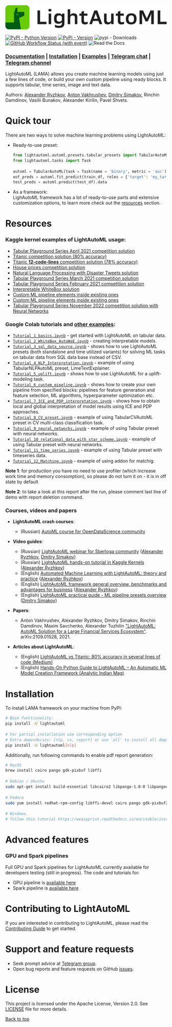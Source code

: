 <img src=docs/imgs/lightautoml_logo_color.png />

[![PyPI - Python Version](https://img.shields.io/pypi/pyversions/lightautoml)](https://pypi.org/project/lightautoml)
[![PyPI - Version](https://img.shields.io/pypi/v/lightautoml)](https://pypi.org/project/lightautoml)
![pypi - Downloads](https://img.shields.io/pypi/dm/lightautoml?color=green&label=PyPI%20downloads&logo=pypi&logoColor=green)
[![GitHub Workflow Status (with event)](https://img.shields.io/github/actions/workflow/status/sb-ai-lab/lightautoml/CI.yml)](https://github.com/sb-ai-lab/lightautoml/actions/workflows/CI.yml?query=branch%3Amain)
![Read the Docs](https://img.shields.io/readthedocs/lightautoml)
### [Documentation](https://lightautoml.readthedocs.io/)  |  [Installation](#installation) | [Examples](#resources) | [Telegram chat](https://t.me/joinchat/sp8P7sdAqaU0YmRi) | [Telegram channel](https://t.me/lightautoml)

LightAutoML (LAMA) allows you create machine learning models using just a few lines of code, or build your own custom pipeline using ready blocks. It supports tabular, time series, image and text data.

Authors: [Alexander Ryzhkov](https://kaggle.com/alexryzhkov), [Anton Vakhrushev](https://kaggle.com/btbpanda), [Dmitry Simakov](https://kaggle.com/simakov), Rinchin Damdinov, Vasilii Bunakov, Alexander Kirilin, Pavel Shvets.

<a name="quicktour"></a>
# Quick tour

There are two ways to solve machine learning problems using LightAutoML:
* Ready-to-use preset:
    ```python
    from lightautoml.automl.presets.tabular_presets import TabularAutoML
    from lightautoml.tasks import Task

    automl = TabularAutoML(task = Task(name = 'binary', metric = 'auc'))
    oof_preds = automl.fit_predict(train_df, roles = {'target': 'my_target', 'drop': ['column_to_drop']}).data
    test_preds = automl.predict(test_df).data
    ```

* As a framework:</br>
    LighAutoML framework has a lot of ready-to-use parts and extensive customization options, to learn more check out the [resources](#resources) section.

<a name="resources"></a>
# Resources

### Kaggle kernel examples of LightAutoML usage:

- [Tabular Playground Series April 2021 competition solution](https://www.kaggle.com/alexryzhkov/n3-tps-april-21-lightautoml-starter)
- [Titanic competition solution (80% accuracy)](https://www.kaggle.com/alexryzhkov/lightautoml-titanic-love)
- [Titanic **12-code-lines** competition solution (78% accuracy)](https://www.kaggle.com/alexryzhkov/lightautoml-extreme-short-titanic-solution)
- [House prices competition solution](https://www.kaggle.com/alexryzhkov/lightautoml-houseprices-love)
- [Natural Language Processing with Disaster Tweets solution](https://www.kaggle.com/alexryzhkov/lightautoml-starter-nlp)
- [Tabular Playground Series March 2021 competition solution](https://www.kaggle.com/alexryzhkov/lightautoml-starter-for-tabulardatamarch)
- [Tabular Playground Series February 2021 competition solution](https://www.kaggle.com/alexryzhkov/lightautoml-tabulardata-love)
- [Interpretable WhiteBox solution](https://www.kaggle.com/simakov/lama-whitebox-preset-example)
- [Custom ML pipeline elements inside existing ones](https://www.kaggle.com/simakov/lama-custom-automl-pipeline-example)
- [Custom ML pipeline elements inside existing ones](https://www.kaggle.com/simakov/lama-custom-automl-pipeline-example)
- [Tabular Playground Series November 2022 competition solution with Neural Networks](https://www.kaggle.com/code/mikhailkuz/lightautoml-nn-happiness)

### Google Colab tutorials and [other examples](examples/):

- [`Tutorial_1_basics.ipynb`](https://colab.research.google.com/github/AILab-MLTools/LightAutoML/blob/master/examples/tutorials/Tutorial_1_basics.ipynb) - get started with LightAutoML on tabular data.
- [`Tutorial_2_WhiteBox_AutoWoE.ipynb`](https://colab.research.google.com/github/AILab-MLTools/LightAutoML/blob/master/examples/tutorials/Tutorial_2_WhiteBox_AutoWoE.ipynb) - creating interpretable models.
- [`Tutorial_3_sql_data_source.ipynb`](https://colab.research.google.com/github/AILab-MLTools/LightAutoML/blob/master/examples/tutorials/Tutorial_3_sql_data_source.ipynb) - shows how to use LightAutoML presets (both standalone and time utilized variants) for solving ML tasks on tabular data from SQL data base instead of CSV.
- [`Tutorial_4_NLP_Interpretation.ipynb`](https://colab.research.google.com/github/AILab-MLTools/LightAutoML/blob/master/examples/tutorials/Tutorial_4_NLP_Interpretation.ipynb) - example of using TabularNLPAutoML preset, LimeTextExplainer.
- [`Tutorial_5_uplift.ipynb`](https://colab.research.google.com/github/AILab-MLTools/LightAutoML/blob/master/examples/tutorials/Tutorial_5_uplift.ipynb) - shows how to use LightAutoML for a uplift-modeling task.
- [`Tutorial_6_custom_pipeline.ipynb`](https://colab.research.google.com/github/AILab-MLTools/LightAutoML/blob/master/examples/tutorials/Tutorial_6_custom_pipeline.ipynb) - shows how to create your own pipeline from specified blocks: pipelines for feature generation and feature selection, ML algorithms, hyperparameter optimization etc.
- [`Tutorial_7_ICE_and_PDP_interpretation.ipynb`](https://colab.research.google.com/github/AILab-MLTools/LightAutoML/blob/master/examples/tutorials/Tutorial_7_ICE_and_PDP_interpretation.ipynb) - shows how to obtain local and global interpretation of model results using ICE and PDP approaches.
- [`Tutorial_8_CV_preset.ipynb`](https://colab.research.google.com/github/AILab-MLTools/LightAutoML/blob/master/examples/tutorials/Tutorial_8_CV_preset.ipynb) - example of using TabularCVAutoML preset in CV multi-class classification task.
- [`Tutorial_9_neural_networks.ipynb`](https://colab.research.google.com/github/AILab-MLTools/LightAutoML/blob/master/examples/tutorials/Tutorial_9_neural_networks.ipynb) - example of using Tabular preset with neural networks.
- [`Tutorial_10_relational_data_with_star_scheme.ipynb`](https://colab.research.google.com/github/AILab-MLTools/LightAutoML/blob/master/examples/tutorials/Tutorial_10_relational_data_with_star_scheme.ipynb) - example of using Tabular preset with neural networks.
- [`Tutorial_11_time_series.ipynb`](https://colab.research.google.com/github/AILab-MLTools/LightAutoML/blob/master/examples/tutorials/Tutorial_11_time_series.ipynb) - example of using Tabular preset with timeseries data.
- [`Tutorial_12_Matching.ipynb`](https://colab.research.google.com/github/AILab-MLTools/LightAutoML/blob/master/examples/tutorials/Tutorial_12_Matching.ipynb) - example of using addon for matchig.


**Note 1**: for production you have no need to use profiler (which increase work time and memory consomption), so please do not turn it on - it is in off state by default

**Note 2**: to take a look at this report after the run, please comment last line of demo with report deletion command.

### Courses, videos and papers

* **LightAutoML crash courses**:
    - (Russian) [AutoML course for OpenDataScience community](https://ods.ai/tracks/automl-course-part1)

* **Video guides**:
    - (Russian) [LightAutoML webinar for Sberloga community](https://www.youtube.com/watch?v=ci8uqgWFJGg) ([Alexander Ryzhkov](https://kaggle.com/alexryzhkov), [Dmitry Simakov](https://kaggle.com/simakov))
    - (Russian) [LightAutoML hands-on tutorial in Kaggle Kernels](https://www.youtube.com/watch?v=TYu1UG-E9e8) ([Alexander Ryzhkov](https://kaggle.com/alexryzhkov))
    - (English) [Automated Machine Learning with LightAutoML: theory and practice](https://www.youtube.com/watch?v=4pbO673B9Oo) ([Alexander Ryzhkov](https://kaggle.com/alexryzhkov))
    - (English) [LightAutoML framework general overview, benchmarks and advantages for business](https://vimeo.com/485383651) ([Alexander Ryzhkov](https://kaggle.com/alexryzhkov))
    - (English) [LightAutoML practical guide - ML pipeline presets overview](https://vimeo.com/487166940) ([Dmitry Simakov](https://kaggle.com/simakov))

* **Papers**:
    - Anton Vakhrushev, Alexander Ryzhkov, Dmitry Simakov, Rinchin Damdinov, Maxim Savchenko, Alexander Tuzhilin ["LightAutoML: AutoML Solution for a Large Financial Services Ecosystem"](https://arxiv.org/pdf/2109.01528.pdf). arXiv:2109.01528, 2021.

* **Articles about LightAutoML**:
    - (English) [LightAutoML vs Titanic: 80% accuracy in several lines of code (Medium)](https://alexmryzhkov.medium.com/lightautoml-preset-usage-tutorial-2cce7da6f936)
    - (English) [Hands-On Python Guide to LightAutoML – An Automatic ML Model Creation Framework (Analytic Indian Mag)](https://analyticsindiamag.com/hands-on-python-guide-to-lama-an-automatic-ml-model-creation-framework/?fbclid=IwAR0f0cVgQWaLI60m1IHMD6VZfmKce0ZXxw-O8VRTdRALsKtty8a-ouJex7g)

<a name="installation"></a>
# Installation
To install LAMA framework on your machine from PyPI:
```bash
# Base functionality:
pip install -U lightautoml

# For partial installation use corresponding option
# Extra dependecies: [nlp, cv, report] or use 'all' to install all dependecies
pip install -U lightautoml[nlp]
```

Additionally, run following commands to enable pdf report generation:

```bash
# MacOS
brew install cairo pango gdk-pixbuf libffi

# Debian / Ubuntu
sudo apt-get install build-essential libcairo2 libpango-1.0-0 libpangocairo-1.0-0 libgdk-pixbuf2.0-0 libffi-dev shared-mime-info

# Fedora
sudo yum install redhat-rpm-config libffi-devel cairo pango gdk-pixbuf2

# Windows
# follow this tutorial https://weasyprint.readthedocs.io/en/stable/install.html#windows
```


<a name="advancedfeatures"></a>
# Advanced features
### GPU and Spark pipelines
Full GPU and Spark pipelines for LightAutoML currently available for developers testing (still in progress). The code and tutorials for:
- GPU pipeline is [available here](https://github.com/Rishat-skoltech/LightAutoML_GPU)
- Spark pipeline is [available here](https://github.com/sb-ai-lab/SLAMA)

<a name="contributing"></a>
# Contributing to LightAutoML
If you are interested in contributing to LightAutoML, please read the [Contributing Guide](.github/CONTRIBUTING.md) to get started.

<a name="support"></a>
# Support and feature requests
- Seek prompt advice at [Telegram group](https://t.me/joinchat/sp8P7sdAqaU0YmRi).
- Open bug reports and feature requests on GitHub [issues](https://github.com/AILab-MLTools/LightAutoML/issues).

<a name="license"></a>
# License
This project is licensed under the Apache License, Version 2.0. See [LICENSE](https://github.com/AILab-MLTools/LightAutoML/blob/master/LICENSE) file for more details.

[Back to top](#toc)
